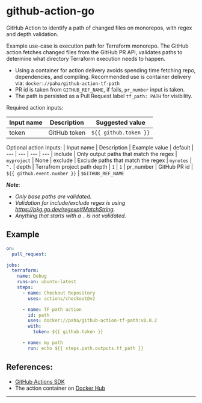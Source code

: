 # github-action-go

GitHub Action to identify a path of changed files on monorepos, with regex and depth validation.

Example use-case is execution path for Terraform monorepo. The GitHub action fetches changed files from the GitHub PR API, validates paths to determine what directory Terraform execution needs to happen.

- Using a container for action delivery avoids spending time fetching repo, dependencies, and compiling. Recommended use is container delivery via: `docker://paha/github-action-tf-path`
- PR id is taken from `GITHUB_REF_NAME`, if fails, `pr_number` input is taken.
- The path is persisted as a Pull Request label `tf_path: PATH` for visibility.


Required action inputs:

| Input name | Description | Suggested value 
| --- | --- | --- 
| token | GitHub token |  `${{ github.token }}`

Optional action inputs:
| Input name | Description | Example value | default
| --- | --- | --- | ---
| include | Only output paths that match the regex | `myproject` | None
| exclude | Exclude paths that match the regex | `mynotes` | `^.`
| depth | Terrafrom project path depth | `1` | `1`
| pr_number | GitHub PR id | `${{ github.event.number }}` | `$GITHUB_REF_NAME`

___Note___:
- _Only base paths are validated._
- _Validation for include/exclude regex is using https://pkg.go.dev/regexp#MatchString._
- _Anything that starts with a `.` is not validated._

## Example


```yaml
on:
  pull_request:

jobs:
  terraform:
    name: Debug
    runs-on: ubuntu-latest
    steps:
      - name: Checkout Repository
        uses: actions/checkout@v2

      - name: TF path action
        id: path
        uses: docker://paha/github-action-tf-path:v0.0.2
        with:
          token: ${{ github.token }}

      - name: my path
        run: echo ${{ steps.path.outputs.tf_path }}
```

## References:

- [GitHub Actions SDK][1]
- The action container on [Docker Hub][2]

---
[1]: https://github.com/sethvargo/go-githubactions
[2]: https://hub.docker.com/r/paha/github-action-tf-path
